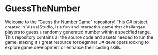 # GuessTheNumber
Welcome to the "Guess the Number Game" repository! This C# project, created in Visual Studio, is a fun and interactive game that challenges players to guess a randomly generated number within a specified range. This repository contains all the source code and assets needed to run the game, making it a great resource for beginner C# developers looking to explore game development or enhance their coding skills.
